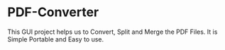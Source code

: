 # PDF-Converter
This GUI project helps us to Convert, Split and Merge the PDF Files. It is Simple Portable and Easy to use.
